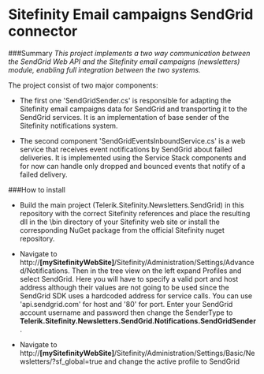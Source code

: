 # Sitefinity Email campaigns SendGrid connector

###Summary
_This project implements a two way communication between the SendGrid Web API and the Sitefinity email campaigns (newsletters) module, enabling full integration between the two systems._

The project consist of two major components:
* The first one 'SendGridSender.cs' is responsible for adapting the Sitefinity email campaigns data for SendGrid and transporting it to the SendGrid services. It is an implementation of base sender of the Sitefinity notifications system.

* The second component 'SendGridEventsInboundService.cs' is a web service that receives event notifications by SendGrid about failed deliveries. It is implemented using the Service Stack components and for now can handle only dropped and bounced events that notify of a failed delivery.

###How to install

* Build the main project (Telerik.Sitefinity.Newsletters.SendGrid) in this repository with the correct Sitefinity references and place the resulting dll in the \bin directory of your Sitefinity web site or install the corresponding NuGet package from the official Sitefinity nuget repository. 

* Navigate to http://__[mySitefinityWebSite]__/Sitefinity/Administration/Settings/Advanced/Notifications. Then in the tree view on the left expand Profiles and select SendGrid. Here you will have to specify a valid port and host address although their values are not going to be used since the SendGrid SDK uses a hardcoded address for service calls. You can use 'api.sendgrid.com' for host and '80' for port. Enter your SendGrid account username and password then change the SenderType to __Telerik.Sitefinity.Newsletters.SendGrid.Notifications.SendGridSender__.

* Navigate to http://__[mySitefinityWebSite]__/Sitefinity/Administration/Settings/Basic/Newsletters/?sf_global=true and change the active profile to SendGrid
